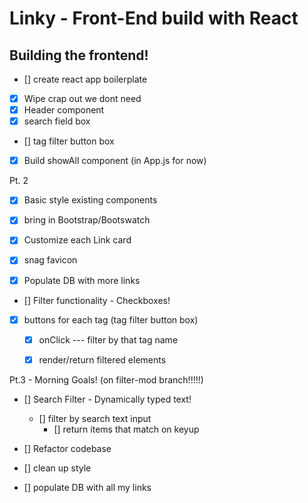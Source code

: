 # Linky - Front-End build with React

## Building the frontend!

- [] create react app boilerplate
 - [x] Wipe crap out we dont need
 - [x] Header component
 - [x] search field box
 - [] tag filter button box
 - [x] Build showAll component (in App.js for now)

Pt. 2

 - [x] Basic style existing components
 - [x] bring in Bootstrap/Bootswatch
 - [x] Customize each Link card
  - [x] snag favicon

- [x] Populate DB with more links

- [] Filter functionality - Checkboxes!
 - [x] buttons for each tag (tag filter button box)
    - [x] onClick --- filter by that tag name
    - [x] render/return filtered elements


Pt.3 - Morning Goals! (on filter-mod branch!!!!!)

- [] Search Filter - Dynamically typed text!
  - [] filter by search text input
    - [] return items that match on keyup

- [] Refactor codebase

- [] clean up style

- [] populate DB with all my links
